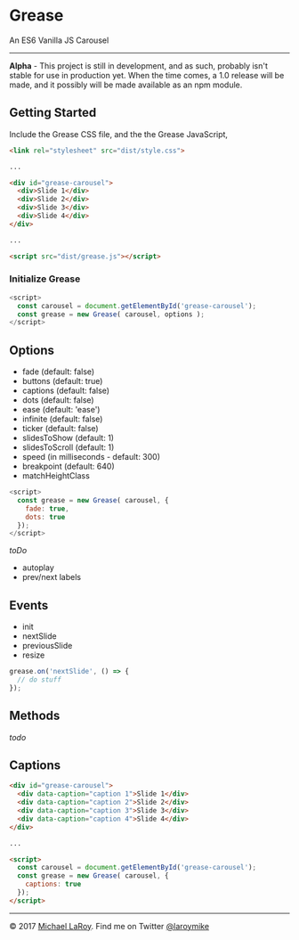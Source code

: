 # Grease
An ES6 Vanilla JS Carousel

-----

**Alpha** - This project is still in development, and as such, probably isn't stable for use in production yet. When the time comes, a 1.0 release will be made, and it possibly will be made available as an npm module.


## Getting Started

Include the Grease CSS file, and the the Grease JavaScript,
```html
<link rel="stylesheet" src="dist/style.css">

...

<div id="grease-carousel">
  <div>Slide 1</div>
  <div>Slide 2</div>
  <div>Slide 3</div>
  <div>Slide 4</div>
</div>

...

<script src="dist/grease.js"></script>
```

### Initialize Grease

```javascript
<script>
  const carousel = document.getElementById('grease-carousel');
  const grease = new Grease( carousel, options );
</script>
```

## Options
* fade (default: false)
* buttons (default: true)
* captions (default: false)
* dots (default: false)
* ease (default: 'ease')
* infinite (default: false)
* ticker (default: false)
* slidesToShow (default: 1)
* slidesToScroll (default: 1)
* speed (in milliseconds - default: 300)
* breakpoint (default: 640)
* matchHeightClass

```javascript
<script>
  const grease = new Grease( carousel, {
  	fade: true,
  	dots: true
  });
</script>
```

_toDo_
* autoplay
* prev/next labels


## Events

* init
* nextSlide
* previousSlide
* resize

```javascript
grease.on('nextSlide', () => {
  // do stuff
});
```

## Methods
_todo_


## Captions

```html
<div id="grease-carousel">
  <div data-caption="caption 1">Slide 1</div>
  <div data-caption="caption 2">Slide 2</div>
  <div data-caption="caption 3">Slide 3</div>
  <div data-caption="caption 4">Slide 4</div>
</div>

...

<script>
  const carousel = document.getElementById('grease-carousel');
  const grease = new Grease( carousel, {
    captions: true
  });
</script>
```

---

&copy; 2017 [Michael LaRoy](http://mikelaroy.com). Find me on Twitter [@laroymike](https://twitter.com/laroymike)

